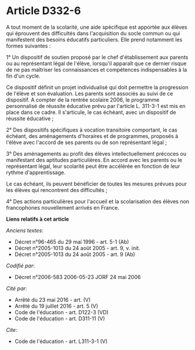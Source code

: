 # Article D332-6

A tout moment de la scolarité, une aide spécifique est apportée aux élèves qui éprouvent des difficultés dans l'acquisition
du socle commun ou qui manifestent des besoins éducatifs particuliers. Elle prend notamment les formes suivantes :

1° Un dispositif de soutien proposé par le chef d'établissement aux parents ou au représentant légal de l'élève, lorsqu'il
apparaît que ce dernier risque de ne pas maîtriser les connaissances et compétences indispensables à la fin d'un cycle.

Ce dispositif définit un projet individualisé qui doit permettre la progression de l'élève et son évaluation. Les parents
sont associés au suivi de ce dispositif. A compter de la rentrée scolaire 2006, le programme personnalisé de réussite
éducative prévu par l'article L. 311-3-1 est mis en place dans ce cadre. Il s'articule, le cas échéant, avec un dispositif de
réussite éducative ;

2° Des dispositifs spécifiques à vocation transitoire comportant, le cas échéant, des aménagements d'horaires et de
programmes, proposés à l'élève avec l'accord de ses parents ou de son représentant légal ;

3° Des aménagements au profit des élèves intellectuellement précoces ou manifestant des aptitudes particulières. En accord
avec les parents ou le représentant légal, leur scolarité peut être accélérée en fonction de leur rythme d'apprentissage.

Le cas échéant, ils peuvent bénéficier de toutes les mesures prévues pour les élèves qui rencontrent des difficultés ;

4° Des actions particulières pour l'accueil et la scolarisation des élèves non francophones nouvellement arrivés en France.

**Liens relatifs à cet article**

_Anciens textes_:

  - Décret n°96-465 du 29 mai 1996 - art. 5-1 (Ab)
  - Décret n°2005-1013 du 24 août 2005 - art. 9, v. init.
  - Décret n°2005-1013 du 24 août 2005 - art. 9 (Ab)

_Codifié par_:

  - Décret n°2006-583 2006-05-23 JORF 24 mai 2006

_Cité par_:

  - Arrêté du 23 mai 2016 - art. (V)
  - Arrêté du 19 juillet 2016 - art. 5 (V)
  - Code de l'éducation - art. D122-3 (VD)
  - Code de l'éducation - art. D311-11 (V)

_Cite_:

  - Code de l'éducation - art. L311-3-1 (V)
